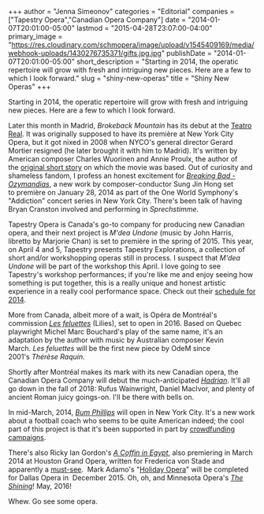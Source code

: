 +++
author = "Jenna Simeonov"
categories = "Editorial"
companies = ["Tapestry Opera","Canadian Opera Company"]
date = "2014-01-07T20:01:00-05:00"
lastmod = "2015-04-28T23:07:00-04:00"
primary_image = "https://res.cloudinary.com/schmopera/image/upload/v1545409169/media/webhook-uploads/1430276735371/gifts.jpg.jpg"
publishDate = "2014-01-07T20:01:00-05:00"
short_description = "Starting in 2014, the operatic repertoire will grow with fresh and intriguing new pieces. Here are a few to which I look forward."
slug = "shiny-new-operas"
title = "Shiny New Operas"
+++

Starting in 2014, the operatic repertoire will grow with fresh and intriguing new pieces. Here are a few to which I look forward.

Later this month in Madrid, _Brokeback Mountain_ has its debut at the [Teatro Real](http://www.teatro-real.com/en/espectaculos/1774). It was originally supposed to have its première at New York City Opera, but it got nixed in 2008 when NYCO's general director Gerard Mortier resigned (he later brought it with him to Madrid). It's written by American composer Charles Wuorinen and Annie Proulx, the author of the [original short story](http://www.taosmemory.com/oscar/BrokebackMountainNovle.pdf) on which the movie was based.
Out of curiosity and shameless fandom, I profess an honest excitement for _[Breaking Bad - Ozymandias](http://www.classicfm.com/music-news/latest-news/breaking-bad-opera-premiere-2014/)_, a new work by composer-conductor Sung Jin Hong set to première on January 28, 2014 as part of the One World Symphony's "Addiction" concert series in New York City. There's been talk of having Bryan Cranston involved and performing in _Sprechstimme_.

Tapestry Opera is Canada's go-to company for producing new Canadian opera, and their next project is _M'dea Undone_ (music by John Harris, libretto by Marjorie Chan) is set to première in the spring of 2015\. This year, on April 4 and 5, Tapestry presents Tapestry Explorations, a collection of short and/or workshopping operas still in process. I suspect that _M'dea Undone_ will be part of the workshop this April. I love going to see Tapestry's workshop performances; if you're like me and enjoy seeing how something is put together, this is a really unique and honest artistic experience in a really cool performance space. Check out their [schedule for 2014](https://tapestryopera.com/2013-2014-season).

More from Canada, albeit more of a wait, is Opéra de Montréal's commission [_Les feluettes_](http://www.musicaltoronto.org/2013/12/16/opera-de-montreal-commissions-new-opera-based-on-lilies-for-2016-premiere/) (Lilies), set to open in 2016\. Based on Quebec playwright Michel Marc Bouchard's play of the same name, it's an adaptation by the author with music by Australian composer Kevin March. _Les feluettes_ will be the first new piece by OdeM since 2001's _Thérèse Raquin_.

Shortly after Montréal makes its mark with its new Canadian opera, the Canadian Opera Company will debut the much-anticipated [_Hadrian_](http://www.coc.ca/PerformancesAndTickets/Hadrian.aspx). It'll all go down in the fall of 2018: Rufus Wainwright, Daniel MacIvor, and plenty of ancient Roman juicy goings-on. I'll be there with bells on.

In mid-March, 2014, [_Bum Phillips_](http://bumphillipsopera.com/about/) will open in New York City. It's a new work about a football coach who seems to be quite American indeed; the cool part of this project is that it's been supported in part by [crowdfunding campaigns](http://houston.culturemap.com/news/sports/07-10-13-the-bum-phillips-opera-is-taking-shape-yes-this-crazy-concept-needs-to-happen/).

There's also Ricky Ian Gordon's _[A Coffin in Egypt](https://www.houstongrandopera.org/Site/tickets/calendar/view.aspx?PerfId=2267)_, also premiering in March 2014 at Houston Grand Opera, written for Frederica von Stade and apparently a [must-see](http://www.broadwayworld.com/bwwopera/article/Houston-Grand-Opera-to-Launch-2014-With-Three-World-Premieres-American-Premiere-and-More-20131217).  Mark Adamo's "[Holiday Opera](http://www.operanews.com/Opera_News_Magazine/2013/11/News/Dallas_Opera_Mark_Adamo.html)" will be completed for Dallas Opera in  December 2015. Oh, oh, and Minnesota Opera's [_The Shining_](http://www.mnopera.org/season/2015-2016/the-shining/)! May, 2016!

Whew. Go see some opera.
